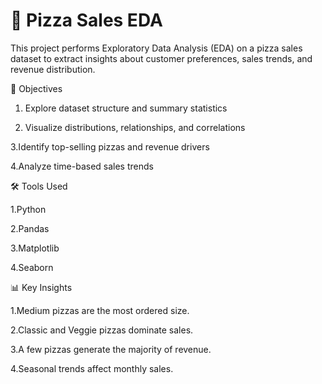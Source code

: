 # 🍕 Pizza Sales EDA

This project performs Exploratory Data Analysis (EDA) on a pizza sales dataset to extract insights about customer preferences, sales trends, and revenue distribution.

📌 Objectives

  1. Explore dataset structure and summary statistics
    
  2. Visualize distributions, relationships, and correlations

  3.Identify top-selling pizzas and revenue drivers
  
  4.Analyze time-based sales trends

🛠️ Tools Used

  1.Python
  
  2.Pandas
  
  3.Matplotlib
  
  4.Seaborn

📊 Key Insights

  1.Medium pizzas are the most ordered size.
  
  2.Classic and Veggie pizzas dominate sales.
  
  3.A few pizzas generate the majority of revenue.
  
  4.Seasonal trends affect monthly sales.
